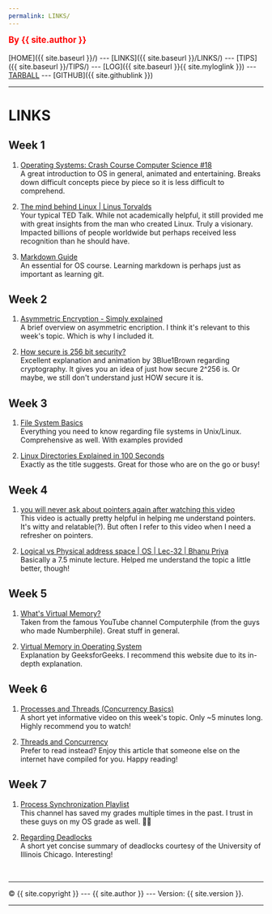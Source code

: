 ```yaml
---
permalink: LINKS/
---
```

<span style="color:red; font-weight:bold; font-size:larger;">By {{ site.author }}</span>
<br><br>
[HOME]({{ site.baseurl }}/) ---
[LINKS]({{ site.baseurl }}/LINKS/) ---
[TIPS]({{ site.baseurl }}/TIPS/) ---
[LOG]({{ site.baseurl }}{{ site.myloglink }}) ---
[TARBALL](SandBox/arkanalexei.tar.xz) ---
[GITHUB]({{ site.githublink }})
<br>
<hr>

# LINKS

## Week 1

1. [Operating Systems: Crash Course Computer Science #18](https://www.youtube.com/watch?v=26QPDBe-NB8)<br>
A great introduction to OS in general, animated and entertaining. Breaks down difficult concepts piece by piece so it is less difficult to comprehend.<br>

2. [The mind behind Linux | Linus Torvalds](https://www.youtube.com/watch?v=o8NPllzkFhE)<br>
Your typical TED Talk. While not academically helpful, it still provided me with great insights from the man who created Linux.
Truly a visionary. Impacted billions of people worldwide but perhaps received less recognition than he should have.<br>

3. [Markdown Guide](https://www.markdownguide.org/)<br>
An essential for OS course. Learning markdown is perhaps just as important as learning git.<br>

## Week 2
1. [Asymmetric Encryption - Simply explained](https://www.youtube.com/watch?v=AQDCe585Lnc)<br>
A brief overview on asymmetric encription.
I think it's relevant to this week's topic. Which is why I included it.<br>

2. [How secure is 256 bit security?](https://www.youtube.com/watch?v=S9JGmA5_unY)<br>
Excellent explanation and animation by 3Blue1Brown regarding cryptography. It gives you an idea of just how secure 2^256 is. Or maybe, we still don't understand just HOW secure it is.

## Week 3
1. [File System Basics](https://www.tutorialspoint.com/unix/unix-file-system.htm)<br>
Everything you need to know regarding file systems in Unix/Linux. Comprehensive as well. With examples provided<br>

2. [Linux Directories Explained in 100 Seconds](https://www.youtube.com/watch?v=42iQKuQodW4)<br>
Exactly as the title suggests. Great for those who are on the go or busy!<br>

## Week 4
1. [you will never ask about pointers again after watching this video](https://www.youtube.com/watch?v=2ybLD6_2gKM)<br>
This video is actually pretty helpful in helping me understand pointers. It's witty and relatable(?). But often I refer to this video when I need a refresher on pointers.<br>

2. [Logical vs Physical address space | OS | Lec-32 | Bhanu Priya](https://www.youtube.com/watch?v=dDs53dBjErA)<br>
Basically a 7.5 minute lecture. Helped me understand the topic a little better, though!<br>

## Week 5
1. [What's Virtual Memory?](https://www.youtube.com/watch?v=5lFnKYCZT5o)<br>
Taken from the famous YouTube channel Computerphile (from the guys who made Numberphile). Great stuff in general.<br>

2. [Virtual Memory in Operating System](https://www.geeksforgeeks.org/virtual-memory-in-operating-system/)<br>
Explanation by GeeksforGeeks. I recommend this website due to its in-depth explanation.<br>

## Week 6
1. [Processes and Threads (Concurrency Basics)](https://www.youtube.com/watch?v=Wv7mzX8w3jI)<br>
A short yet informative video on this week's topic. Only ~5 minutes long. Highly recommend you to watch!<br>

2. [Threads and Concurrency](https://applied-programming.github.io/Operating-Systems-Notes/3-Threads-and-Concurrency/)<br>
Prefer to read instead? Enjoy this article that someone else on the internet have compiled for you. Happy reading! <br>

## Week 7
1. [Process Synchronization Playlist](https://www.youtube.com/watch?v=ph2awKa8r5Y&list=PLBlnK6fEyqRjDf_dmCEXgl6XjVKDDj0M2)<br>
This channel has saved my grades multiple times in the past. I trust in these guys on my OS grade as well. 🙏🙏<br>

2. [Regarding Deadlocks](http://www.cs.uic.edu/~jbell/CourseNotes/OperatingSystems/7_Deadlocks.html)<br>
A short yet concise summary of deadlocks courtesy of the University of Illinois Chicago. Interesting!<br>
<br>
<hr>
&copy; {{ site.copyright }} --- {{ site.author }} --- Version: {{ site.version }}.
<hr>
<br>

